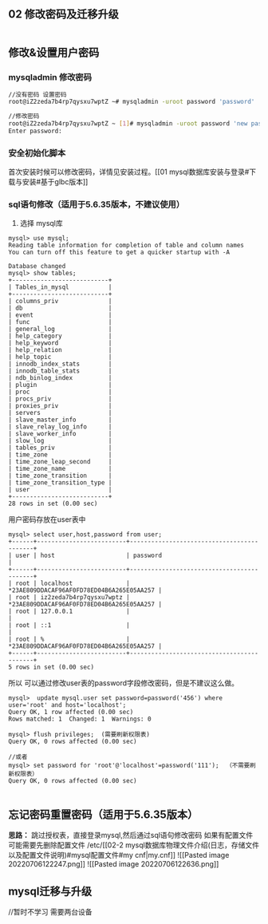 ## 02 修改密码及迁移升级

```toc
```


## 修改&设置用户密码

### mysqladmin 修改密码

```bash
//没有密码 设置密码
root@iZ2zeda7b4rp7qysxu7wptZ ~# mysqladmin -uroot password 'password'

//修改密码
root@iZ2zeda7b4rp7qysxu7wptZ ~ [1]# mysqladmin -uroot password 'new password' -p
Enter password: 

```

### 安全初始化脚本

首次安装时候可以修改密码，详情见安装过程。[[01 mysql数据库安装与登录#下载与安装#基于glbc版本]]

### sql语句修改（适用于5.6.35版本，不建议使用）

1. 选择 mysql库

```mysql
mysql> use mysql;
Reading table information for completion of table and column names
You can turn off this feature to get a quicker startup with -A

Database changed
mysql> show tables;
+---------------------------+
| Tables_in_mysql           |
+---------------------------+
| columns_priv              |
| db                        |
| event                     |
| func                      |
| general_log               |
| help_category             |
| help_keyword              |
| help_relation             |
| help_topic                |
| innodb_index_stats        |
| innodb_table_stats        |
| ndb_binlog_index          |
| plugin                    |
| proc                      |
| procs_priv                |
| proxies_priv              |
| servers                   |
| slave_master_info         |
| slave_relay_log_info      |
| slave_worker_info         |
| slow_log                  |
| tables_priv               |
| time_zone                 |
| time_zone_leap_second     |
| time_zone_name            |
| time_zone_transition      |
| time_zone_transition_type |
| user                      | 	
+---------------------------+
28 rows in set (0.00 sec)

```

用户密码存放在user表中

```mysql
mysql> select user,host,password from user;
+------+-------------------------+-------------------------------------------+
| user | host                    | password                                  |
+------+-------------------------+-------------------------------------------+
| root | localhost               | *23AE809DDACAF96AF0FD78ED04B6A265E05AA257 |
| root | iz2zeda7b4rp7qysxu7wptz | *23AE809DDACAF96AF0FD78ED04B6A265E05AA257 |
| root | 127.0.0.1               |                                           |
| root | ::1                     |                                           |
| root | %                       | *23AE809DDACAF96AF0FD78ED04B6A265E05AA257 |
+------+-------------------------+-------------------------------------------+
5 rows in set (0.00 sec)

```

所以 可以通过修改user表的password字段修改密码，但是不建议这么做。

```mysql
mysql>  update mysql.user set password=password('456') where user='root' and host='localhost';
Query OK, 1 row affected (0.00 sec)
Rows matched: 1  Changed: 1  Warnings: 0

mysql> flush privileges;  (需要刷新权限表)
Query OK, 0 rows affected (0.00 sec)

//或者
mysql> set password for 'root'@'localhost'=password('111');  （不需要刷新权限表）
Query OK, 0 rows affected (0.00 sec)


```

## 忘记密码重置密码（适用于5.6.35版本）

**思路：** 跳过授权表，直接登录mysql,然后通过sql语句修改密码
如果有配置文件 可能需要先删除配置文件 /etc/[[02-2 mysql数据库物理文件介绍(日志，存储文件以及配置文件说明)#mysql配置文件#my cnf|my.cnf]]
![[Pasted image 20220706122247.png]]
![[Pasted image 20220706122636.png]]

## mysql迁移与升级

//暂时不学习 需要两台设备

